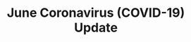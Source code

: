 ---
title: June Coronavirus (COVID-19) Update
templateKey: news-post
featuredimage: ./img/whitby.jpeg
---